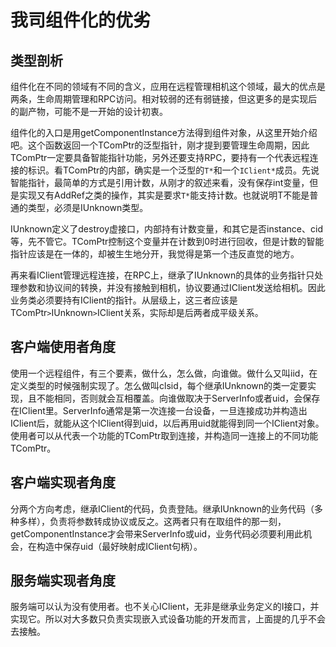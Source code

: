 # 我司组件化的优劣

类型剖析
----
组件化在不同的领域有不同的含义，应用在远程管理相机这个领域，最大的优点是两条，生命周期管理和RPC访问。相对较弱的还有弱链接，但这更多的是实现后的副产物，可能不是一开始的设计初衷。

组件化的入口是用getComponentInstance方法得到组件对象，从这里开始介绍吧。这个函数返回一个TComPtr的泛型指针，刚才提到要管理生命周期，因此TComPtr一定要具备智能指针功能，另外还要支持RPC，要持有一个代表远程连接的标识。看TComPtr的内部，确实是一个泛型的`T*`和一个`IClient*`成员。先说智能指针，最简单的方式是引用计数，从刚才的叙述来看，没有保存int变量，但是实现又有AddRef之类的操作，其实是要求`T*`能支持计数。也就说明T不能是普通的类型，必须是IUnknown类型。

IUnknown定义了destroy虚接口，内部持有计数变量，和其它是否instance、cid等，先不管它。TComPtr控制这个变量并在计数到0时进行回收，但是计数的智能指针应该是在一体的，却被生生地分开，我觉得是第一个违反直觉的地方。

再来看IClient管理远程连接，在RPC上，继承了IUnknown的具体的业务指针只处理参数和协议间的转换，并没有接触到相机，协议要通过IClient发送给相机。因此业务类必须要持有IClient的指针。从层级上，这三者应该是TComPtr`>`IUnknown`>`IClient关系，实际却是后两者成平级关系。

客户端使用者角度
----
使用一个远程组件，有三个要素，做什么，怎么做，向谁做。做什么又叫iid，在定义类型的时候强制实现了。怎么做叫clsid，每个继承IUnknown的类一定要实现，且不能相同，否则就会互相覆盖。向谁做取决于ServerInfo或者uid，会保存在IClient里。ServerInfo通常是第一次连接一台设备，一旦连接成功并构造出IClient后，就能从这个IClient得到uid，以后再用uid就能得到同一个IClient对象。使用者可以从代表一个功能的TComPtr取到连接，并构造同一连接上的不同功能TComPtr。

客户端实现者角度
----
分两个方向考虑，继承IClient的代码，负责登陆。继承IUnknown的业务代码（多种多样），负责将参数转成协议或反之。这两者只有在取组件的那一刻，getComponentInstance才会带来ServerInfo或uid，业务代码必须要利用此机会，在构造中保存uid（最好映射成IClient句柄）。

服务端实现者角度
----
服务端可以认为没有使用者。也不关心IClient，无非是继承业务定义的I接口，并实现它。所以对大多数只负责实现嵌入式设备功能的开发而言，上面提的几乎不会去接触。